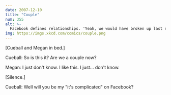 ```yaml
---
date: 2007-12-10
title: "Couple"
num: 355
alt: >-
  Facebook defines relationships. 'Yeah, we would have broken up last night, but the net connection was down.'
img: https://imgs.xkcd.com/comics/couple.png
---
```

[Cueball and Megan in bed.]

Cueball: So is this it? Are we a couple now?

Megan: I just don't know. I like this. I just... don't know.

[Silence.]

Cueball: Well will you be my "it's complicated" on Facebook?